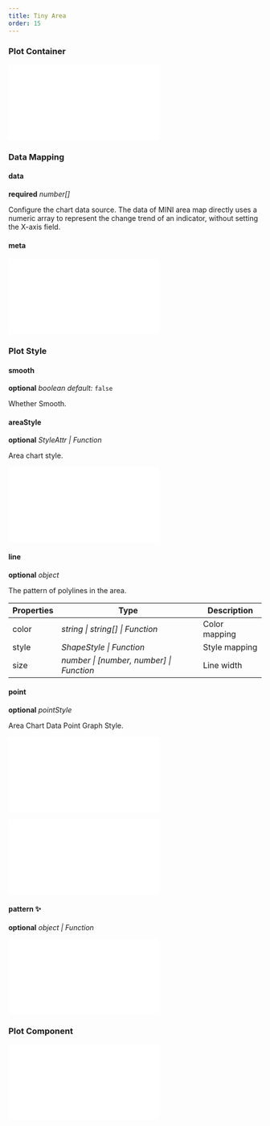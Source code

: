 ```yaml
---
title: Tiny Area
order: 15
---
```


### Plot Container

<embed src="@/docs/common/chart-options.en.md"></embed>

### Data Mapping

#### data

<description>**required** _number[]_</description>

Configure the chart data source. The data of MINI area map directly uses a numeric array to represent the change trend of an indicator, without setting the X-axis field.

#### meta

<embed src="@/docs/common/meta.en.md"></embed>

### Plot Style

#### smooth

<description>**optional** _boolean_ _default:_ `false`</description>

Whether Smooth.

#### areaStyle

<description>**optional** _StyleAttr | Function_</description>

Area chart style.

<embed src="@/docs/common/shape-style.en.md"></embed>

#### line

<description>**optional** _object_</description>

The pattern of polylines in the area.

| Properties | Type                                     | Description   |
| ---------- | ---------------------------------------- | ------------- |
| color      | _string \| string[] \| Function_         | Color mapping |
| style      | _ShapeStyle \| Function_                 | Style mapping |
| size       | _number \| [number, number] \| Function_ | Line width    |

#### point

<description>**optional** _pointStyle_</description>

Area Chart Data Point Graph Style.

<embed src="@/docs/common/point-style.en.md"></embed>

<embed src="@/docs/common/color.en.md"></embed>

#### pattern ✨

<description>**optional** _object | Function_</description>

<embed src="@/docs/common/pattern.en.md"></embed>

### Plot Component

<embed src="@/docs/common/component-tiny.en.md"></embed>
